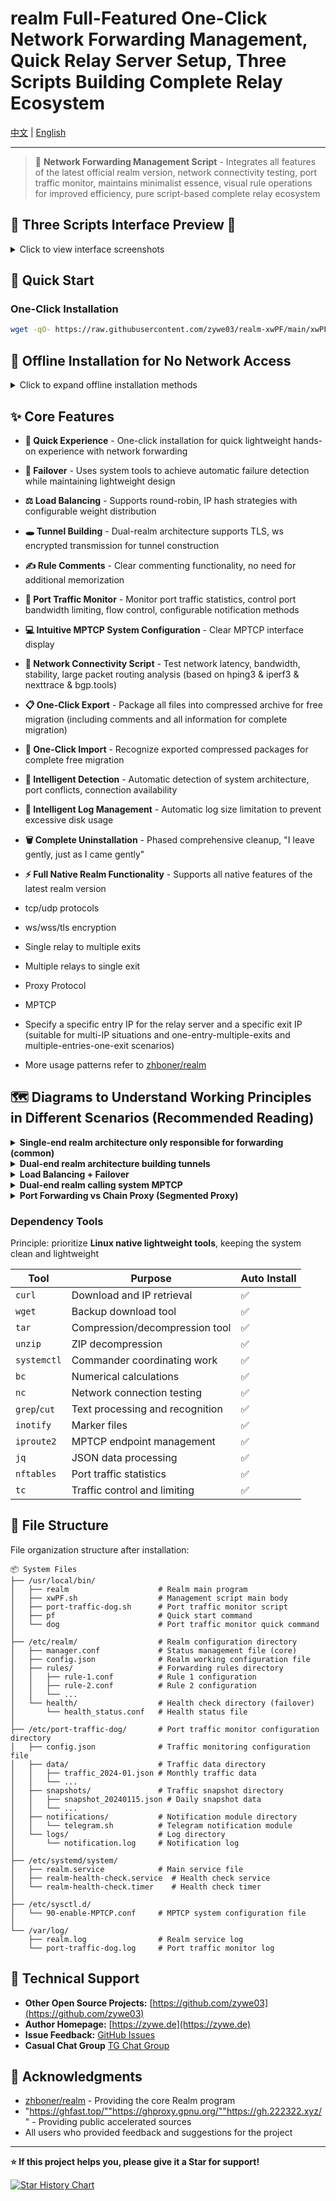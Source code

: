 # realm Full-Featured One-Click Network Forwarding Management, Quick Relay Server Setup, Three Scripts Building Complete Relay Ecosystem

[中文](README.md) | [English](README_EN.md)

---

> 🚀 **Network Forwarding Management Script** - Integrates all features of the latest official realm version, network connectivity testing, port traffic monitor, maintains minimalist essence, visual rule operations for improved efficiency, pure script-based complete relay ecosystem

## 📸 Three Scripts Interface Preview 📸

<details>
<summary>Click to view interface screenshots</summary>

### xwPF.sh realm forwarding script

**Main Interface**
![bc670bfc66faa167f43ac261184415c9.png](https://i.mji.rip/2025/08/28/bc670bfc66faa167f43ac261184415c9.png)

**Forwarding Configuration Management**
![91b443454ee6bbbb0926c1f2b33e8727.png](https://i.mji.rip/2025/08/28/91b443454ee6bbbb0926c1f2b33e8727.png)

**Load Balancing & Failover**
![Load Balancing + Failover](https://i.mji.rip/2025/07/17/e545e7ee444a0a2aa3592d080678696c.png)

**MPTCP Settings Interface**
![ead4f6fe61a1f3128a6b9f18dadf6a63.png](https://i.mji.rip/2025/08/28/ead4f6fe61a1f3128a6b9f18dadf6a63.png)

### Port Traffic Monitor

**Main Interface**
![1e811dd521314e01a2e533b72580c7a4.png](https://i.mji.rip/2025/08/28/1e811dd521314e01a2e533b72580c7a4.png)

### Relay Network Connectivity Testing Script
```
===================== Network Link Testing Complete Report =====================

✍️ Parameter Test Report
─────────────────────────────────────────────────────────────────
  Local (client) initiated test
  Target: 92.112.*.*:5201
  Test direction: Client ↔ Server
  Single test duration: 30 seconds
  System: Debian GNU/Linux 12 | Kernel: 6.1.0-35-cloud-amd64
  Local: cubic+htb (congestion control algorithm+queue)
  TCP receive buffer (rmem): 4096   131072  6291456
  TCP send buffer (wmem): 4096   16384   4194304

🧭 TCP Large Packet Routing Path Analysis (based on nexttrace)
─────────────────────────────────────────────────────────────────
 AS path: AS979 > AS209699
 ISP: Private Customer - SBC Internet Services
 Geographic path: Japan > Singapore
 Map link: https://assets.nxtrace.org/tracemap/b4a9ec9f-8b69-5793-a9b6-0cd0981d8de0.html
─────────────────────────────────────────────────────────────────
🌐 BGP Peering Relationship Analysis (based on bgp.tools)
─────────────────────────────────────────────────────────────────
Upstream nodes: 9 │ Peer nodes: 44

AS979       │AS21859     │AS174       │AS2914      │AS3257      │AS3356      │AS3491
NetLab      │Zenlayer    │Cogent      │NTT         │GTT         │Lumen       │PCCW

AS5511      │AS6453      │AS6461      │AS6762      │AS6830      │AS12956     │AS1299
Orange      │TATA        │Zayo        │Sparkle     │Liberty     │Telxius     │Arelion

AS3320
DTAG
─────────────────────────────────────────────────────────────────
 Image link: https://bgp.tools/pathimg/979-55037bdd89ab4a8a010e70f46a2477ba7456640ec6449f518807dd2e
─────────────────────────────────────────────────────────────────
⚡ Network Performance Analysis (based on hping3 & iperf3)
─────────────────────────────────────────────────────────────────────────────────
    PING & Jitter             ⬆️ TCP Uplink Bandwidth               ⬇️ TCP Downlink Bandwidth
─────────────────────────  ─────────────────────────────  ─────────────────────────────
  Average: 72.3ms          220 Mbps (27.5 MB/s)             10 Mbps (1.2 MB/s)
  Minimum: 69.5ms          Total transfer: 786 MB           Total transfer: 35.4 MB
  Maximum: 75.9ms          Retransmissions: 0               Retransmissions: 5712
  Jitter: 6.4ms

─────────────────────────────────────────────────────────────────────────────────────────────
 Direction  │ Throughput               │ Packet Loss             │ Jitter
─────────────────────────────────────────────────────────────────────────────────────────────
 ⬆️ UDP Up   │ 219.0 Mbps (27.4 MB/s)    │ 2021/579336 (0.35%)       │ 0.050 ms
 ⬇️ UDP Down │ 10.0 Mbps (1.2 MB/s)      │ 0/26335 (0%)              │ 0.040 ms

─────────────────────────────────────────────────────────────────
Test completion time: 2025-08-28 20:12:29 | Script open source: https://github.com/zywe03/realm-xwPF
```

</details>

## 🚀 Quick Start

### One-Click Installation

```bash
wget -qO- https://raw.githubusercontent.com/zywe03/realm-xwPF/main/xwPF.sh | sudo bash -s install
```

## 🧭 Offline Installation for No Network Access

<details>
<summary>Click to expand offline installation methods</summary>

Suitable for completely network-disconnected environments

**Download Required Files**

Download the following files on a device with network access:
- **Script File Download**: [xwPF.sh](https://github.com/zywe03/realm-xwPF/raw/main/xwPF.sh) (Right-click → Save as)
- **Realm Program Download** (choose according to system architecture):

| Architecture | Applicable Systems | Download Link | Detection Command |
|--------------|-------------------|---------------|-------------------|
| x86_64 | Common 64-bit systems | [realm-x86_64-unknown-linux-gnu.tar.gz](https://github.com/zhboner/realm/releases/download/v2.7.0/realm-x86_64-unknown-linux-gnu.tar.gz) | `uname -m` shows `x86_64` |
| aarch64 | ARM64 systems | [realm-aarch64-unknown-linux-gnu.tar.gz](https://github.com/zhboner/realm/releases/download/v2.7.0/realm-aarch64-unknown-linux-gnu.tar.gz) | `uname -m` shows `aarch64` |
| armv7 | ARM32 systems (like Raspberry Pi) | [realm-armv7-unknown-linux-gnueabihf.tar.gz](https://github.com/zhboner/realm/releases/download/v2.7.0/realm-armv7-unknown-linux-gnueabihf.tar.gz) | `uname -m` shows `armv7l` or `armv6l` |

Create any directory to place the script and compressed package files. When starting with bash command and selecting **1. Install Configuration**, it will automatically detect and install the **realm file in the script's directory** first.

</details>

## ✨ Core Features

- **🚀 Quick Experience** - One-click installation for quick lightweight hands-on experience with network forwarding
- **🔄 Failover** - Uses system tools to achieve automatic failure detection while maintaining lightweight design
- **⚖️ Load Balancing** - Supports round-robin, IP hash strategies with configurable weight distribution
- **🕳️ Tunnel Building** - Dual-realm architecture supports TLS, ws encrypted transmission for tunnel construction
- **✍️ Rule Comments** - Clear commenting functionality, no need for additional memorization
- **🔔 Port Traffic Monitor** - Monitor port traffic statistics, control port bandwidth limiting, flow control, configurable notification methods
- **💻 Intuitive MPTCP System Configuration** - Clear MPTCP interface display
- **🛜 Network Connectivity Script** - Test network latency, bandwidth, stability, large packet routing analysis (based on hping3 & iperf3 & nexttrace & bgp.tools)

- **📋 One-Click Export** - Package all files into compressed archive for free migration (including comments and all information for complete migration)
- **📒 One-Click Import** - Recognize exported compressed packages for complete free migration
- **🔧 Intelligent Detection** - Automatic detection of system architecture, port conflicts, connection availability

- **📝 Intelligent Log Management** - Automatic log size limitation to prevent excessive disk usage
- **🗑️ Complete Uninstallation** - Phased comprehensive cleanup, "I leave gently, just as I came gently"
- **⚡ Full Native Realm Functionality** - Supports all native features of the latest realm version
- tcp/udp protocols
- ws/wss/tls encryption
- Single relay to multiple exits
- Multiple relays to single exit
- Proxy Protocol
- MPTCP
- Specify a specific entry IP for the relay server and a specific exit IP (suitable for multi-IP situations and one-entry-multiple-exits and multiple-entries-one-exit scenarios)
- More usage patterns refer to [zhboner/realm](https://github.com/zhboner/realm)

## 🗺️ Diagrams to Understand Working Principles in Different Scenarios (Recommended Reading)

<details>
<summary><strong>Single-end realm architecture only responsible for forwarding (common)</strong></summary>

Relay server installs realm, exit server installs business software

Relay server realm only forwards data packets received on the configured listening IP:port to the exit server as-is, encryption/decryption is handled by business software

So the encryption protocol for the entire link is determined by the exit server's business software

![e3c0a9ebcee757b95663fc73adc4e880.png](https://i.mji.rip/2025/07/17/e3c0a9ebcee757b95663fc73adc4e880.png)

</details>

<details>
<summary><strong>Dual-end realm architecture building tunnels</strong></summary>

Relay server installs realm, exit server needs to install realm and business software

An additional layer of realm-supported encrypted transmission is added between realm instances

#### So the encryption chosen by relay server realm, masquerading domains, etc., must be consistent with the exit server, otherwise decryption will fail

![4c1f0d860cd89ca79f4234dd23f81316.png](https://i.mji.rip/2025/07/17/4c1f0d860cd89ca79f4234dd23f81316.png)

</details>

<details>
<summary><strong>Load Balancing + Failover</strong></summary>

- Same port forwarding with multiple exit servers
![a9f7c94e9995022557964011d35c3ad4.png](https://i.mji.rip/2025/07/15/a9f7c94e9995022557964011d35c3ad4.png)

- Frontend > Multiple Relays > Single Exit
![2cbc533ade11a8bcbbe63720921e9e05.png](https://i.mji.rip/2025/07/17/2cbc533ade11a8bcbbe63720921e9e05.png)

- `Round Robin` mode (roundrobin)

Continuously switches between exit servers in the rule group

- `IP Hash` mode (iphash)

Based on source IP hash value, determines traffic direction, ensuring requests from the same IP always go to the same exit server

- Weight represents allocation probability

- Failover

When a certain exit is detected as failed, it's temporarily removed from the load balancing list. After recovery, it will be automatically added back to the load balancing list

Native realm currently does not support failover

- Script's Implementation Principle
```
1. systemd timer trigger (every 4 seconds)
   ↓
2. Execute health check script
   ↓
3. Read rule configuration files
   ↓
4. Perform TCP connectivity detection for each target
   ├── nc -z -w3 target port
   └── Backup: telnet target port
   ↓
5. Update health status file (atomic update)
   ├── Success: success_count++, fail_count=0
   └── Failure: fail_count++, success_count=0
   ↓
6. Determine status changes
   ├── 2 consecutive failures → Mark as failed
   └── 2 consecutive successes + 120s cooldown (avoid jitter switching) → Mark as recovered
   ↓
7. If status changes, create update marker file
```

Clients can use command `while ($true) { (Invoke-WebRequest -Uri 'http://ifconfig.me/ip' -UseBasicParsing).Content; Start-Sleep -Seconds 1 }` or `while true; do curl -s ifconfig.me; echo; sleep 1; done` to monitor IP changes in real-time and confirm mode effectiveness.

</details>

<details>
<summary>
<strong>Dual-end realm calling system MPTCP</strong>
</summary>

**Q: Does MPTCP endpoint create a new virtual network interface?**
No, it tells the MPTCP protocol stack: this IP address can be used for MPTCP connections to specify paths: data can be transmitted through this IP address and corresponding network interface
Establish multiple paths: allow a single TCP connection to use multiple network paths simultaneously

**Q: Why specify both IP and network interface?**
Network interface: the system needs to know which physical network interface this IP address corresponds to for routing selection
IP address: the MPTCP protocol needs to know which IP addresses can be used to establish subflows
192.168.1.100 dev eth0 subflow fullmesh = tells MPTCP it can establish connections through eth0 interface's this IP
10.0.0.50 dev eth1 subflow fullmesh = tells MPTCP it can establish connections through eth1 interface's this IP

If you want more fine-grained control, consider:

Server-side also setting signal endpoints:
Fine-grained MPTCP control

</details>

<details>
<summary><strong>Port Forwarding vs Chain Proxy (Segmented Proxy)</strong></summary>

Two concepts that are easily confused

**Simple Understanding**

Port forwarding only forwards traffic from one port to another port

Chain proxy is like this

Divided into two proxy segments, hence also called segmented proxy, secondary proxy (detailed configuration may be covered later)

**Each has its advantages** depending on use case | Note some servers don't allow proxy installation | However chain proxy can be very flexible in certain scenarios

| Chain Proxy | Port Forwarding |
| :---------- | :-------------- |
| All servers in the chain need proxy software installed | Relay server installs forwarding, exit server installs proxy |
| Higher configuration file complexity | Lower configuration file complexity (L4 layer forwarding) |
| Overhead from unpacking/packing at each hop | Native TCP/UDP passthrough, theoretically faster |
| More precise outbound control and traffic splitting (configure exit at each hop) | Difficult outbound control |

</details>

### Dependency Tools
Principle: prioritize **Linux native lightweight tools**, keeping the system clean and lightweight

| Tool | Purpose | Auto Install |
|------|---------|--------------|
| `curl` | Download and IP retrieval | ✅ |
| `wget` | Backup download tool | ✅ |
| `tar` | Compression/decompression tool | ✅ |
| `unzip` | ZIP decompression | ✅ |
| `systemctl` | Commander coordinating work | ✅ |
| `bc` | Numerical calculations | ✅ |
| `nc` | Network connection testing | ✅ |
| `grep`/`cut` | Text processing and recognition | ✅ |
| `inotify` | Marker files | ✅ |
| `iproute2` | MPTCP endpoint management | ✅ |
| `jq` | JSON data processing | ✅ |
| `nftables` | Port traffic statistics | ✅ |
| `tc` | Traffic control and limiting | ✅ |

## 📁 File Structure

File organization structure after installation:

```
📦 System Files
├── /usr/local/bin/
│   ├── realm                    # Realm main program
│   ├── xwPF.sh                  # Management script main body
│   ├── port-traffic-dog.sh      # Port traffic monitor script
│   ├── pf                       # Quick start command
│   └── dog                      # Port traffic monitor quick command
│
├── /etc/realm/                  # Realm configuration directory
│   ├── manager.conf             # Status management file (core)
│   ├── config.json              # Realm working configuration file
│   ├── rules/                   # Forwarding rules directory
│   │   ├── rule-1.conf          # Rule 1 configuration
│   │   ├── rule-2.conf          # Rule 2 configuration
│   │   └── ...
│   └── health/                  # Health check directory (failover)
│       └── health_status.conf   # Health status file
│
├── /etc/port-traffic-dog/       # Port traffic monitor configuration directory
│   ├── config.json              # Traffic monitoring configuration file
│   ├── data/                    # Traffic data directory
│   │   ├── traffic_2024-01.json # Monthly traffic data
│   │   └── ...
│   ├── snapshots/               # Traffic snapshot directory
│   │   ├── snapshot_20240115.json # Daily snapshot data
│   │   └── ...
│   ├── notifications/           # Notification module directory
│   │   └── telegram.sh          # Telegram notification module
│   └── logs/                    # Log directory
│       └── notification.log     # Notification log
│
├── /etc/systemd/system/
│   ├── realm.service            # Main service file
│   ├── realm-health-check.service  # Health check service
│   └── realm-health-check.timer    # Health check timer
│
├── /etc/sysctl.d/
│   └── 90-enable-MPTCP.conf     # MPTCP system configuration file
│
└── /var/log/
    ├── realm.log                # Realm service log
    └── port-traffic-dog.log     # Port traffic monitor log
```

## 🤝 Technical Support

- **Other Open Source Projects:** [https://github.com/zywe03](https://github.com/zywe03)
- **Author Homepage:** [https://zywe.de](https://zywe.de)
- **Issue Feedback:** [GitHub Issues](https://github.com/zywe03/realm-xwPF/issues)
- **Casual Chat Group** [TG Chat Group](https://t.me/zywe_chat)

## 🙏 Acknowledgments

- [zhboner/realm](https://github.com/zhboner/realm) - Providing the core Realm program
- "https://ghfast.top/""https://ghproxy.gpnu.org/""https://gh.222322.xyz/" - Providing public accelerated sources
- All users who provided feedback and suggestions for the project

---

**⭐ If this project helps you, please give it a Star for support!**

[![Star History Chart](https://api.star-history.com/svg?repos=zywe03/realm-xwPF&type=Date)](https://www.star-history.com/#zywe03/realm-xwPF&Date)
